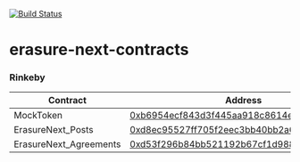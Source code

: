 [![Build Status](https://travis-ci.com/erasureprotocol/erasure-next-contracts.svg?token=htxVq6Egy28TqXbFnsyf&branch=master)](https://travis-ci.com/erasureprotocol/erasure-next-contracts)

# erasure-next-contracts

### Rinkeby

| Contract | Address | 
| - | - |
| MockToken | [0xb6954ecf843d3f445aa918c8614e871c2cbcfd2c](https://rinkeby.etherscan.io/address/0xb6954ecf843d3f445aa918c8614e871c2cbcfd2c) | 
| ErasureNext_Posts | [0xd8ec95527ff705f2eec3bb40bb2a63fd25054685](https://rinkeby.etherscan.io/address/0xd8ec95527ff705f2eec3bb40bb2a63fd25054685) | 
| ErasureNext_Agreements | [0xd53f296b84bb521192b67cf1d9884cdf8ef29e10](https://rinkeby.etherscan.io/address/0xd53f296b84bb521192b67cf1d9884cdf8ef29e10) |
